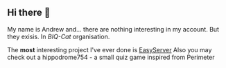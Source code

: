 ## Hi there 👋

My name is Andrew and... there are nothing interesting in my account. But they exisis. In *BIQ-Cat* organisation.

The **most** interesting project I've ever done is [EasyServer](https://github.com/BIQ-Cat/EasyServer)
Also you may check out a hippodrome754 - a small quiz game inspired from Perimeter

<!--
**AnDev58/AnDev58** is a ✨ _special_ ✨ repository because its `README.md` (this file) appears on your GitHub profile.

Here are some ideas to get you started:

- 🔭 I’m currently working on ...
- 🌱 I’m currently learning ...
- 👯 I’m looking to collaborate on ...
- 🤔 I’m looking for help with ...
- 💬 Ask me about ...
- 📫 How to reach me: ...
- 😄 Pronouns: ...
- ⚡ Fun fact: ...
-->
